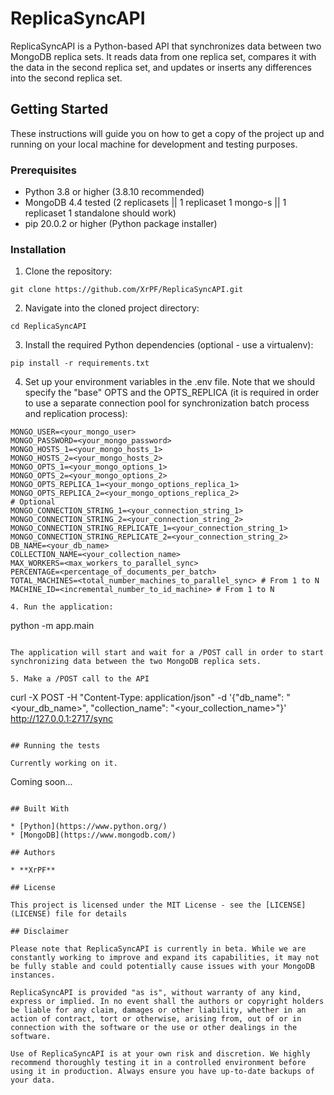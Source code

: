 # ReplicaSyncAPI

ReplicaSyncAPI is a Python-based API that synchronizes data between two MongoDB replica sets. It reads data from one replica set, compares it with the data in the second replica set, and updates or inserts any differences into the second replica set.

## Getting Started

These instructions will guide you on how to get a copy of the project up and running on your local machine for development and testing purposes.

### Prerequisites

- Python 3.8 or higher (3.8.10 recommended)
- MongoDB 4.4 tested (2 replicasets || 1 replicaset 1 mongo-s || 1 replicaset 1 standalone should work)
- pip 20.0.2 or higher (Python package installer)

### Installation

1. Clone the repository:

```
git clone https://github.com/XrPF/ReplicaSyncAPI.git
```

2. Navigate into the cloned project directory:

```
cd ReplicaSyncAPI
```
3. Install the required Python dependencies (optional - use a virtualenv):

```
pip install -r requirements.txt
```

4. Set up your environment variables in the .env file. Note that we should specify the "base" OPTS and the OPTS_REPLICA (it is required in order to use a separate connection pool for synchronization batch process and replication process):

```
MONGO_USER=<your_mongo_user>
MONGO_PASSWORD=<your_mongo_password>
MONGO_HOSTS_1=<your_mongo_hosts_1>
MONGO_HOSTS_2=<your_mongo_hosts_2>
MONGO_OPTS_1=<your_mongo_options_1>
MONGO_OPTS_2=<your_mongo_options_2>
MONGO_OPTS_REPLICA_1=<your_mongo_options_replica_1>
MONGO_OPTS_REPLICA_2=<your_mongo_options_replica_2>
# Optional
MONGO_CONNECTION_STRING_1=<your_connection_string_1>
MONGO_CONNECTION_STRING_2=<your_connection_string_2>
MONGO_CONNECTION_STRING_REPLICATE_1=<your_connection_string_1>
MONGO_CONNECTION_STRING_REPLICATE_2=<your_connection_string_2>
DB_NAME=<your_db_name>
COLLECTION_NAME=<your_collection_name>
MAX_WORKERS=<max_workers_to_parallel_sync>
PERCENTAGE=<percentage_of_documents_per_batch>
TOTAL_MACHINES=<total_number_machines_to_parallel_sync> # From 1 to N
MACHINE_ID=<incremental_number_to_id_machine> # From 1 to N

4. Run the application:

```
python -m app.main
```

The application will start and wait for a /POST call in order to start synchronizing data between the two MongoDB replica sets.

5. Make a /POST call to the API
```
curl -X POST -H "Content-Type: application/json" -d '{"db_name": "<your_db_name>", "collection_name": "<your_collection_name>"}' http://127.0.0.1:2717/sync
```

## Running the tests

Currently working on it.

```
Coming soon...
```

## Built With

* [Python](https://www.python.org/)
* [MongoDB](https://www.mongodb.com/)

## Authors

* **XrPF**

## License

This project is licensed under the MIT License - see the [LICENSE](LICENSE) file for details

## Disclaimer

Please note that ReplicaSyncAPI is currently in beta. While we are constantly working to improve and expand its capabilities, it may not be fully stable and could potentially cause issues with your MongoDB instances.

ReplicaSyncAPI is provided "as is", without warranty of any kind, express or implied. In no event shall the authors or copyright holders be liable for any claim, damages or other liability, whether in an action of contract, tort or otherwise, arising from, out of or in connection with the software or the use or other dealings in the software.

Use of ReplicaSyncAPI is at your own risk and discretion. We highly recommend thoroughly testing it in a controlled environment before using it in production. Always ensure you have up-to-date backups of your data.
